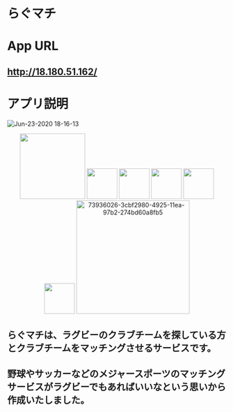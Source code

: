 # らぐマチ

# App URL
  ## http://18.180.51.162/

# アプリ説明
![Jun-23-2020 18-16-13](https://user-images.githubusercontent.com/61148722/85385773-a743cf80-b57d-11ea-944e-d4781bd6ed7b.gif)


<p align="center">
  <img src="https://user-images.githubusercontent.com/61148722/78633019-71c30a80-78db-11ea-8102-2a39209f31ac.png" width="150px;" /></a>
  <img src="https://user-images.githubusercontent.com/61148722/78633097-9f0fb880-78db-11ea-83f7-cdd9630a416e.png" height="70px;" /></a>
  <img src="https://user-images.githubusercontent.com/61148722/78637414-42b19680-78e5-11ea-9fad-dbf55682d16a.jpg" height="70px;" /></a>
  <img src="https://user-images.githubusercontent.com/61148722/78633052-88696180-78db-11ea-8daf-e80f05c94d65.png" height="70px;" /></a>
  <img src="https://user-images.githubusercontent.com/61148722/78633140-bc448700-78db-11ea-87f8-b08c3835ffbe.png" height="70px;" /></a>
  <img src="https://user-images.githubusercontent.com/61148722/78871555-d8365d00-7a82-11ea-9e46-cf78b0738ecf.png" height="70px;" /></a>
  <img width="260" alt="73936026-3cbf2980-4925-11ea-97b2-274bd60a8fb5" src="https://user-images.githubusercontent.com/61148722/85380544-043c8700-b578-11ea-853b-f1ccf3d24754.png">
</p>

## らぐマチは、ラグビーのクラブチームを探している方とクラブチームをマッチングさせるサービスです。
## 野球やサッカーなどのメジャースポーツのマッチングサービスがラグビーでもあればいいなという思いから作成いたしました。

